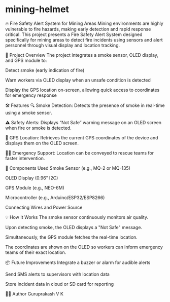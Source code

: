 # mining-helmet
🔥 Fire Safety Alert System for Mining Areas
Mining environments are highly vulnerable to fire hazards, making early detection and rapid response critical. This project presents a Fire Safety Alert System designed specifically for mining areas to detect fire incidents using sensors and alert personnel through visual display and location tracking.

🚀 Project Overview
The project integrates a smoke sensor, OLED display, and GPS module to:

Detect smoke (early indication of fire)

Warn workers via OLED display when an unsafe condition is detected

Display the GPS location on-screen, allowing quick access to coordinates for emergency response

🛠️ Features
🔍 Smoke Detection: Detects the presence of smoke in real-time using a smoke sensor.

⚠️ Safety Alerts: Displays “Not Safe” warning message on an OLED screen when fire or smoke is detected.

📍 GPS Location: Retrieves the current GPS coordinates of the device and displays them on the OLED screen.

🧑‍🚒 Emergency Support: Location can be conveyed to rescue teams for faster intervention.

🧩 Components Used
Smoke Sensor (e.g., MQ-2 or MQ-135)

OLED Display (0.96” I2C)

GPS Module (e.g., NEO-6M)

Microcontroller (e.g., Arduino/ESP32/ESP8266)

Connecting Wires and Power Source

💡 How It Works
The smoke sensor continuously monitors air quality.

Upon detecting smoke, the OLED displays a "Not Safe" message.

Simultaneously, the GPS module fetches the real-time location.

The coordinates are shown on the OLED so workers can inform emergency teams of their exact location.

📦 Future Improvements
Integrate a buzzer or alarm for audible alerts

Send SMS alerts to supervisors with location data

Store incident data in cloud or SD card for reporting

👨‍💻 Author
Guruprakash V K

